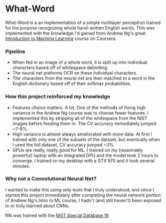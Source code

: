 # What-Word

What-Word is a an implementation of a simple multilayer perceptron trained for the purpose recognizing whole hand-written English words. This was implemented with the knowledge I'd gained from Andrew Ng's great [Introduction to Machine Learning](https://www.coursera.org/learn/machine-learning) course on Coursera. 

### Pipeline
- When fed in an image of a whole word, it is split up into individual characters based off of whitespace delimiting.  
- The neural net preforms OCR on these individual characters.
- The characters from the neural net are then matched to a word in the English dictionary based off of their softmax probabilities.

### How this project reinforced my knowledge 
- Features choice matters. A lot. One of the methods of fixing high variance in the Andrew Ng course was to choose fewer features. I implemented this by stripping all of the whitespace from the NIST images before feeding them in. The CV accuracy immediately jumped ~7-8%.
- High variance is almost always ameliorated with more data. At first I trained with only one of the subsets of the dataset, but eventually when I used the full dataset, CV accuracy jumped ~3%. 
- GPUs are really, really good for ML. I trained on my (reasonably powerful) laptop with an integrated GPU and the model took 2 hours to converge. I trained on my desktop with a GTX 970 and it took several minutes. 

### Why not a Convolutional Neural Net?
I wanted to make this using only tools that I truly understood, and since I started this project immediately after completing the neural network portion of Andrew Ng's Intro to ML course, I hadn't (and still haven't) been exposed to or truly learned about CNNs.


NN was trained with the [NIST Special Database 19](https://www.nist.gov/srd/nist-special-database-19) 

